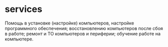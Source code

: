 # services
Помощь в установке (настройке) компьютеров, настройке программного обеспечения;
восстановлению компьютеров после сбоя в работе;
ремонт и ТО компьютеров и периферии;
обучение работе на компьютере.
